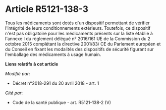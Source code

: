# Article R5121-138-3

Tous les médicaments sont dotés d'un dispositif permettant de vérifier l'intégrité de leurs conditionnements extérieurs.
Toutefois, ce dispositif n'est pas obligatoire pour les médicaments présents sur la liste établie à l'annexe I du règlement
délégué n° 2016/161 UE de la Commission du 2 octobre 2015 complétant la directive 2001/83/ CE du Parlement européen et du
Conseil en fixant les modalités des dispositifs de sécurité figurant sur l'emballage des médicaments à usage humain.

**Liens relatifs à cet article**

_Modifié par_:

  - Décret n°2018-291 du 20 avril 2018 - art. 1

_Cité par_:

  - Code de la santé publique - art. R5121-138-2 (V)

